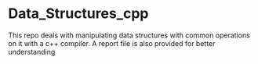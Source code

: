 # Data_Structures_cpp
This repo deals with manipulating data structures with common operations on it with a c++ compiler. A report file is also provided for better understanding
